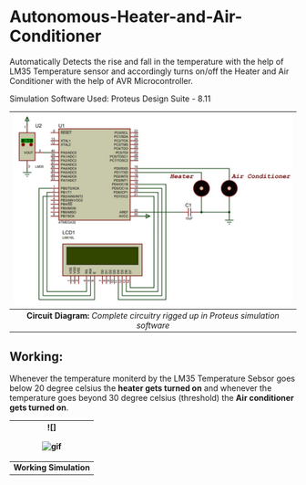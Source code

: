 # Autonomous-Heater-and-Air-Conditioner
Automatically Detects the rise and fall in the temperature with the help of LM35 Temperature sensor and accordingly turns on/off the Heater and Air Conditioner with the help of AVR Microcontroller. 

Simulation Software Used: Proteus Design Suite - 8.11

| ![](Circuit_Proteus.JPG) | 
|:--:| 
| **Circuit Diagram:** *Complete circuitry rigged up in Proteus simulation software* |

## Working: 
Whenever the temperature moniterd by the LM35 Temperature Sebsor goes below 20 degree celsius the **heater gets turned on** and whenever the temperature goes beyond 30 degree celsius (threshold) the **Air conditioner gets turned on**.

| ![]<p><img align="center" alt="gif" src="https://github.com/T-Shreyas/Autonomous-Heater-and-Air-Conditioner/blob/main/Working.gif" /></p> |
|:--:| 
| **Working Simulation** |
